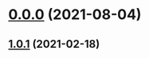 # [0.0.0](https://github.com/AlexRogalskiy/java-patterns/compare/v1.0.1...v0.0.0) (2021-08-04)



## [1.0.1](https://github.com/AlexRogalskiy/java-patterns/compare/1.0.1...v1.0.1) (2021-02-18)



